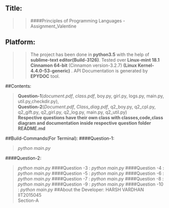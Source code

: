 ## Title:
>>####Principles of Programming Languages - Assignment_Valentine

## Platform:
>>The project has been done in <b>python3.5</b> with the help of 
<b>sublime-text editor(Build-3126)</b>.
Tested over <b>Linux-mint 18.1 Cinnamon 64-bit</b>
(Cinnamon version-3.2.7)
<b>(Linux Kernel-4.4.0-53-generic)</b> .
API Documentation is generated by <b>EPYDOC</b> tool.

##Contents:
><b>Question-1</b>(<i>document.pdf</i>, <i>class.pdf</i>, boy.py, girl.py, logs.py, main.py, util.py,checkdir.py),</br> 
><b>Question-2</b>(<i>Document.pdf</i>, <i>Class_diag.pdf</i>, q2_boy.py, q2_cpl.py, q2_gift.py, q2_girl.py, q2_log.py, main.py, q2_util.py)</br>
><b>Respective questions have their own class with classes,code,class diagram and documentation inside respective question folder</b></br>
><b>README.md</b></br>

##Build-Commands(For Terminal):
####Question-1:
> <i>python main.py</i>

####Question-2:
> <i>python main.py</i>
####Question -3 :
> <i>python main.py</i>
####Question -4 :
> <i>python main.py</i>
####Question -5 :
> <i>python main.py</i>
####Question -6 :
> <i>python main.py</i>
####Question -7 :
> <i>python main.py</i>
####Question -8 :
> <i>python main.py</i>
####Question -9 :
> <i>python main.py</i>
####Question -10 :
> <i>python main.py</i>
##About the Developer:
>HARSH VARDHAN</br>
>IIT2015045</br>
>Section-A</br>
